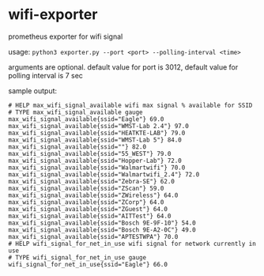 # wifi-exporter
prometheus exporter for wifi signal

usage: `python3 exporter.py --port <port> --polling-interval <time>`
  
arguments are optional. default value for port is 3012, default value for polling interval is 7 sec

sample output:
  
```
# HELP max_wifi_signal_available wifi max signal % available for SSID
# TYPE max_wifi_signal_available gauge
max_wifi_signal_available{ssid="Eagle"} 69.0
max_wifi_signal_available{ssid="WMST-Lab 2.4"} 97.0
max_wifi_signal_available{ssid="HEATKTE-LAB"} 79.0
max_wifi_signal_available{ssid="WMST-Lab 5"} 84.0
max_wifi_signal_available{ssid=""} 82.0
max_wifi_signal_available{ssid="55_WEST"} 79.0
max_wifi_signal_available{ssid="Hopper-Lab"} 72.0
max_wifi_signal_available{ssid="Walmartwifi"} 70.0
max_wifi_signal_available{ssid="Walmartwifi_2.4"} 72.0
max_wifi_signal_available{ssid="Zebra-SE"} 62.0
max_wifi_signal_available{ssid="ZScan"} 59.0
max_wifi_signal_available{ssid="ZWireless"} 64.0
max_wifi_signal_available{ssid="ZCorp"} 64.0
max_wifi_signal_available{ssid="ZGuest"} 64.0
max_wifi_signal_available{ssid="AITTest"} 64.0
max_wifi_signal_available{ssid="Bosch 9E-9F-10"} 54.0
max_wifi_signal_available{ssid="Bosch 9E-A2-0C"} 49.0
max_wifi_signal_available{ssid="APTESTWPA"} 70.0
# HELP wifi_signal_for_net_in_use wifi signal for network currently in use
# TYPE wifi_signal_for_net_in_use gauge
wifi_signal_for_net_in_use{ssid="Eagle"} 66.0
```
